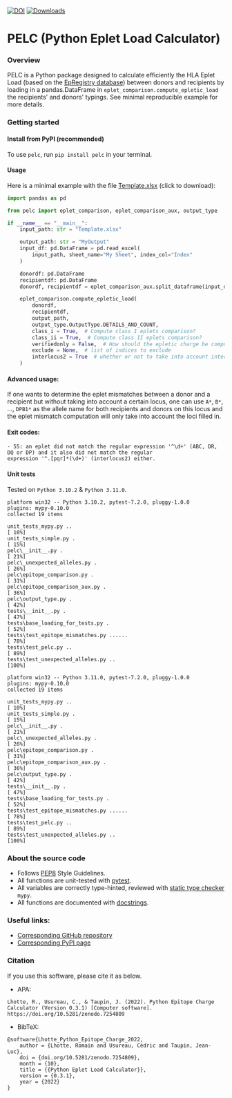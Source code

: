 [![DOI](https://zenodo.org/badge/555576588.svg)](https://zenodo.org/badge/latestdoi/555576588)
[![Downloads](https://pepy.tech/badge/pelc)](https://pepy.tech/project/pelc)
# PELC (Python Eplet Load Calculator)

### Overview
PELC is a Python package designed to calculate efficiently the HLA Eplet Load (based on the
[EpRegistry database](https://www.epregistry.com.br/)) between donors and recipients by loading in a pandas.DataFrame
in `eplet_comparison.compute_epletic_load` the recipients' and donors' typings.  See minimal reproducible example for
more details.


### Getting started
#### Install from PyPI (recommended)
To use `pelc`, run `pip install pelc` in your terminal.


#### Usage
Here is a minimal example with the file [Template.xlsx](https://github.com/MICS-Lab/pelc/raw/main/Template.xlsx)
(click to download):

```py
import pandas as pd

from pelc import eplet_comparison, eplet_comparison_aux, output_type

if __name__ == "__main__":
    input_path: str = "Template.xlsx"

    output_path: str = "MyOutput"
    input_df: pd.DataFrame = pd.read_excel(
        input_path, sheet_name="My Sheet", index_col="Index"
    )

    donordf: pd.DataFrame
    recipientdf: pd.DataFrame
    donordf, recipientdf = eplet_comparison_aux.split_dataframe(input_df)

    eplet_comparison.compute_epletic_load(
        donordf,
        recipientdf,
        output_path,
        output_type.OutputType.DETAILS_AND_COUNT,
        class_i = True,  # Compute class I eplets comparison?
        class_ii = True,  # Compute class II eplets comparison?
        verifiedonly = False,  # How should the epletic charge be computed? Verified eplets only? Or all eplets?
        exclude = None,  # list of indices to exclude
        interlocus2 = True  # whether or not to take into account interlocus eplets for HLA of class II
    )
```

#### Advanced usage:
If one wants to determine the eplet mismatches between a donor and a recipient but without taking into account
a certain locus, one can use `A*`, `B*`, ..., `DPB1*` as the allele name for both recipients and donors on this locus
and the eplet mismatch computation will only take into account the loci filled in.


#### Exit codes:
```
- 55: an eplet did not match the regular expression '^\d+' (ABC, DR, DQ or DP) and it also did not match the regular
expression '^.[pqr]*(\d+)' (interlocus2) either.
```


#### Unit tests
Tested on `Python 3.10.2` & `Python 3.11.0`.
```
platform win32 -- Python 3.10.2, pytest-7.2.0, pluggy-1.0.0
plugins: mypy-0.10.0
collected 19 items                                                                                                                                     

unit_tests_mypy.py ..                                                               [ 10%]
unit_tests_simple.py .                                                              [ 15%] 
pelc\__init__.py .                                                                  [ 21%] 
pelc\_unexpected_alleles.py .                                                       [ 26%] 
pelc\epitope_comparison.py .                                                        [ 31%] 
pelc\epitope_comparison_aux.py .                                                    [ 36%] 
pelc\output_type.py .                                                               [ 42%] 
tests\__init__.py .                                                                 [ 47%] 
tests\base_loading_for_tests.py .                                                   [ 52%] 
tests\test_epitope_mismatches.py ......                                             [ 78%]
tests\test_pelc.py ..                                                               [ 89%] 
tests\test_unexpected_alleles.py ..                                                 [100%]
```
```
platform win32 -- Python 3.11.0, pytest-7.2.0, pluggy-1.0.0
plugins: mypy-0.10.0
collected 19 items

unit_tests_mypy.py ..                                                               [ 10%]
unit_tests_simple.py .                                                              [ 15%]
pelc\__init__.py .                                                                  [ 21%]
pelc\_unexpected_alleles.py .                                                       [ 26%]
pelc\epitope_comparison.py .                                                        [ 31%]
pelc\epitope_comparison_aux.py .                                                    [ 36%]
pelc\output_type.py .                                                               [ 42%]
tests\__init__.py .                                                                 [ 47%]
tests\base_loading_for_tests.py .                                                   [ 52%]
tests\test_epitope_mismatches.py ......                                             [ 78%]
tests\test_pelc.py ..                                                               [ 89%]
tests\test_unexpected_alleles.py ..                                                 [100%]
```



### About the source code
- Follows [PEP8](https://peps.python.org/pep-0008/) Style Guidelines.
- All functions are unit-tested with [pytest](https://docs.pytest.org/en/stable/).
- All variables are correctly type-hinted, reviewed with [static type checker](https://mypy.readthedocs.io/en/stable/)
`mypy`.
- All functions are documented with [docstrings](https://www.python.org/dev/peps/pep-0257/).



### Useful links:
- [Corresponding GitHub repository](https://github.com/MICS-Lab/pelc)
- [Corresponding PyPI page](https://pypi.org/project/pelc)



### Citation
If you use this software, please cite it as below.

- APA:
```
Lhotte, R., Usureau, C., & Taupin, J. (2022). Python Epitope Charge Calculator (Version 0.3.1) [Computer software].
https://doi.org/10.5281/zenodo.7254809
```

- BibTeX:
```
@software{Lhotte_Python_Epitope_Charge_2022,
    author = {Lhotte, Romain and Usureau, Cédric and Taupin, Jean-Luc},
    doi = {doi.org/10.5281/zenodo.7254809},
    month = {10},
    title = {{Python Eplet Load Calculator}},
    version = {0.3.1},
    year = {2022}
}
```
